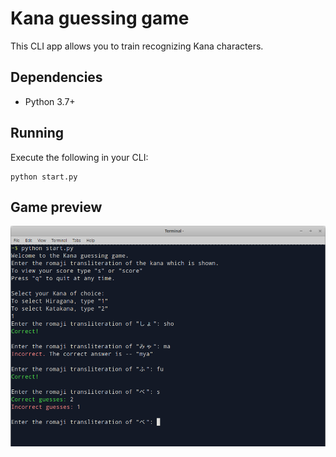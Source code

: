 # Kana guessing game

This CLI app allows you to train recognizing Kana characters.


## Dependencies

- Python 3.7+


## Running

Execute the following in your CLI:

```
python start.py
```

## Game preview

![Game preview](images/game-preview.png)
